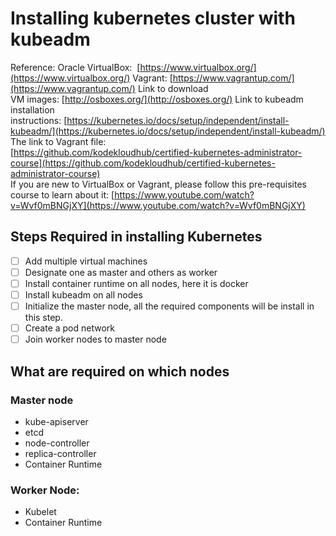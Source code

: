 # Installing kubernetes cluster with kubeadm

Reference:
Oracle VirtualBox:  [https://www.virtualbox.org/](https://www.virtualbox.org/)
Vagrant: [https://www.vagrantup.com/](https://www.vagrantup.com/)
Link to download VM images: [http://osboxes.org/](http://osboxes.org/)
Link to kubeadm installation instructions: [https://kubernetes.io/docs/setup/independent/install-kubeadm/](https://kubernetes.io/docs/setup/independent/install-kubeadm/)
The link to Vagrant file:  
[https://github.com/kodekloudhub/certified-kubernetes-administrator-course](https://github.com/kodekloudhub/certified-kubernetes-administrator-course)  
If you are new to VirtualBox or Vagrant, please follow this pre-requisites course to learn about it: [https://www.youtube.com/watch?v=Wvf0mBNGjXY](https://www.youtube.com/watch?v=Wvf0mBNGjXY)

## Steps Required in installing Kubernetes

- [ ] Add multiple virtual machines
- [ ] Designate one as master and others as worker
- [ ] Install container runtime on all nodes, here it is docker
- [ ] Install kubeadm on all nodes
- [ ] Initialize the master node, all the required components will be install in this step.
- [ ] Create a pod network
- [ ] Join worker nodes to master node

## What are required on which nodes
### Master node
- kube-apiserver
- etcd
- node-controller
- replica-controller
- Container Runtime

### Worker Node:
- Kubelet
- Container Runtime